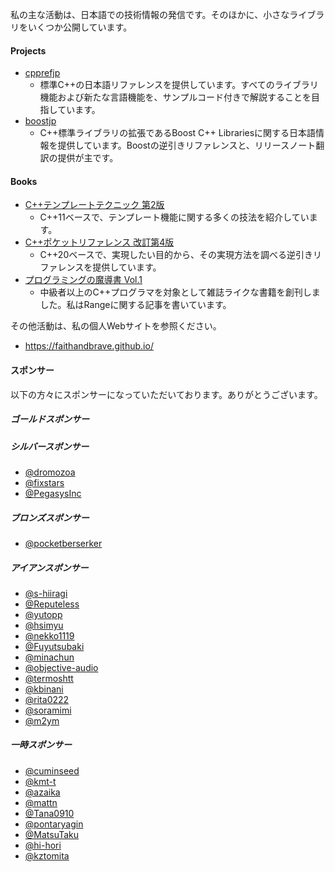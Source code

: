 私の主な活動は、日本語での技術情報の発信です。そのほかに、小さなライブラリをいくつか公開しています。

#### Projects
- [cpprefjp](https://github.com/cpprefjp/site)
    - 標準C++の日本語リファレンスを提供しています。すべてのライブラリ機能および新たな言語機能を、サンプルコード付きで解説することを目指しています。
- [boostjp](https://github.com/boostjp/site)
    - C++標準ライブラリの拡張であるBoost C++ Librariesに関する日本語情報を提供しています。Boostの逆引きリファレンスと、リリースノート翻訳の提供が主です。

#### Books
- [C++テンプレートテクニック 第2版](https://amzn.to/3b6U3wG)
    - C++11ベースで、テンプレート機能に関する多くの技法を紹介しています。
- [C++ポケットリファレンス 改訂第4版](https://amzn.to/3b69wwQ)
    - C++20ベースで、実現したい目的から、その実現方法を調べる逆引きリファレンスを提供しています。
- [プログラミングの魔導書 Vol.1](http://longgate.co.jp/books/grimoire-vol1.html)
    - 中級者以上のC++プログラマを対象として雑誌ライクな書籍を創刊しました。私はRangeに関する記事を書いています。

その他活動は、私の個人Webサイトを参照ください。

- <https://faithandbrave.github.io/>

#### スポンサー
以下の方々にスポンサーになっていただいております。ありがとうございます。

##### ゴールドスポンサー
##### シルバースポンサー
- [@dromozoa](https://github.com/dromozoa)
- [@fixstars](https://github.com/fixstars)
- [@PegasysInc](https://github.com/PegasysInc)

##### ブロンズスポンサー
- [@pocketberserker](https://github.com/pocketberserker)

##### アイアンスポンサー
- [@s-hiiragi](https://github.com/s-hiiragi)
- [@Reputeless](https://github.com/Reputeless)
- [@yutopp](https://github.com/yutopp)
- [@hsimyu](https://github.com/hsimyu)
- [@nekko1119](https://github.com/nekko1119)
- [@Fuyutsubaki](https://github.com/Fuyutsubaki)
- [@minachun](https://github.com/minachun)
- [@objective-audio](https://github.com/objective-audio)
- [@termoshtt](https://github.com/termoshtt)
- [@kbinani](https://github.com/kbinani)
- [@rita0222](https://github.com/rita0222)
- [@soramimi](https://github.com/soramimi)
- [@m2ym](https://github.com/m2ym)

##### 一時スポンサー
- [@cuminseed](https://github.com/cuminseed)
- [@kmt-t](https://github.com/kmt-t)
- [@azaika](https://github.com/azaika)
- [@mattn](https://github.com/mattn)
- [@Tana0910](https://github.com/Tana0910)
- [@pontaryagin](https://github.com/pontaryagin)
- [@MatsuTaku](https://github.com/MatsuTaku)
- [@hi-hori](https://github.com/hi-hori)
- [@kztomita](https://github.com/kztomita)
